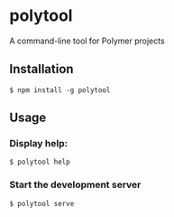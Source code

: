 # polytool

A command-line tool for Polymer projects

## Installation

    $ npm install -g polytool

## Usage

### Display help:

    $ polytool help

### Start the development server

    $ polytool serve
